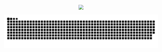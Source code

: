<p align="center">
  <img src="https://skillicons.dev/icons?i=git,linux,python,django,postgresql,fastapi,api,C++" />
</p>





<div align="center">
  <a href="https://github.com/windvenx">
  <img src="https://github.com/bimashazaman/Github-snake-SVG/raw/master/snake.svg"
       alt="snake" /></a>
</div>
